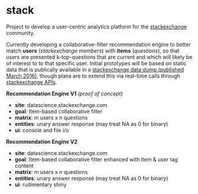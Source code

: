 # stack

Project to develop a user-centric analytics platform for the [stackexchange](http://stackexchange.com/) community.

Currently developing a collaborative-filter recommendation engine to better match **users** (*stackexchange members*) with **items** (*questions*), so that users are presented k-top-questions that are current and which will likely be of interest to to that specific user. Initial prototypes will be based on static data that is publically available in a [stackexchange data dump (published March 2016)](https://archive.org/details/stackexchange), though plans are to extend this via real-time calls through [stackexchange APIs](https://api.stackexchange.com/docs).

**Recommendation Engine V1** *(proof of concept)*
 * **site**: datascience.stackexchange.com
 * **goal**: Item-based collaborative filter 
 * **matrix**: m users x n questions
 * **entities**: unary answer response (may treat NA as 0 for binary)
 * **ui**: console and file i/o

**Recommendation Engine V2**
* **site**: datascience.stackexchange.com
* **goal**: Item-based collaborative filter enhanced with item & user tag content
* **matrix**: m users x n questions
* **entities**: unary answer response (may treat NA as 0 for binary)
* **ui**: rudimentary shiny
